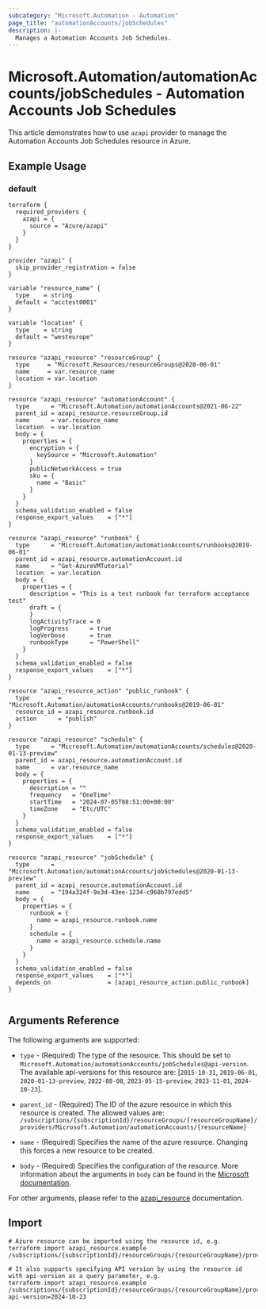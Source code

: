 ```yaml
---
subcategory: "Microsoft.Automation - Automation"
page_title: "automationAccounts/jobSchedules"
description: |-
  Manages a Automation Accounts Job Schedules.
---
```


# Microsoft.Automation/automationAccounts/jobSchedules - Automation Accounts Job Schedules

This article demonstrates how to use `azapi` provider to manage the Automation Accounts Job Schedules resource in Azure.

## Example Usage

### default

```hcl
terraform {
  required_providers {
    azapi = {
      source = "Azure/azapi"
    }
  }
}

provider "azapi" {
  skip_provider_registration = false
}

variable "resource_name" {
  type    = string
  default = "acctest0001"
}

variable "location" {
  type    = string
  default = "westeurope"
}

resource "azapi_resource" "resourceGroup" {
  type     = "Microsoft.Resources/resourceGroups@2020-06-01"
  name     = var.resource_name
  location = var.location
}

resource "azapi_resource" "automationAccount" {
  type      = "Microsoft.Automation/automationAccounts@2021-06-22"
  parent_id = azapi_resource.resourceGroup.id
  name      = var.resource_name
  location  = var.location
  body = {
    properties = {
      encryption = {
        keySource = "Microsoft.Automation"
      }
      publicNetworkAccess = true
      sku = {
        name = "Basic"
      }
    }
  }
  schema_validation_enabled = false
  response_export_values    = ["*"]
}

resource "azapi_resource" "runbook" {
  type      = "Microsoft.Automation/automationAccounts/runbooks@2019-06-01"
  parent_id = azapi_resource.automationAccount.id
  name      = "Get-AzureVMTutorial"
  location  = var.location
  body = {
    properties = {
      description = "This is a test runbook for terraform acceptance test"
      draft = {
      }
      logActivityTrace = 0
      logProgress      = true
      logVerbose       = true
      runbookType      = "PowerShell"
    }
  }
  schema_validation_enabled = false
  response_export_values    = ["*"]
}

resource "azapi_resource_action" "public_runbook" {
  type        = "Microsoft.Automation/automationAccounts/runbooks@2019-06-01"
  resource_id = azapi_resource.runbook.id
  action      = "publish"
}

resource "azapi_resource" "schedule" {
  type      = "Microsoft.Automation/automationAccounts/schedules@2020-01-13-preview"
  parent_id = azapi_resource.automationAccount.id
  name      = var.resource_name
  body = {
    properties = {
      description = ""
      frequency   = "OneTime"
      startTime   = "2024-07-05T08:51:00+00:00"
      timeZone    = "Etc/UTC"
    }
  }
  schema_validation_enabled = false
  response_export_values    = ["*"]
}

resource "azapi_resource" "jobSchedule" {
  type      = "Microsoft.Automation/automationAccounts/jobSchedules@2020-01-13-preview"
  parent_id = azapi_resource.automationAccount.id
  name      = "194a324f-9e3d-43ee-1234-c968b797edd5"
  body = {
    properties = {
      runbook = {
        name = azapi_resource.runbook.name
      }
      schedule = {
        name = azapi_resource.schedule.name
      }
    }
  }
  schema_validation_enabled = false
  response_export_values    = ["*"]
  depends_on                = [azapi_resource_action.public_runbook]
}


```



## Arguments Reference

The following arguments are supported:

* `type` - (Required) The type of the resource. This should be set to `Microsoft.Automation/automationAccounts/jobSchedules@api-version`. The available api-versions for this resource are: [`2015-10-31`, `2019-06-01`, `2020-01-13-preview`, `2022-08-08`, `2023-05-15-preview`, `2023-11-01`, `2024-10-23`].

* `parent_id` - (Required) The ID of the azure resource in which this resource is created. The allowed values are:  
  `/subscriptions/{subscriptionId}/resourceGroups/{resourceGroupName}/providers/Microsoft.Automation/automationAccounts/{resourceName}`

* `name` - (Required) Specifies the name of the azure resource. Changing this forces a new resource to be created.

* `body` - (Required) Specifies the configuration of the resource. More information about the arguments in `body` can be found in the [Microsoft documentation](https://learn.microsoft.com/en-us/azure/templates/Microsoft.Automation/automationAccounts/jobSchedules?pivots=deployment-language-terraform).

For other arguments, please refer to the [azapi_resource](https://registry.terraform.io/providers/Azure/azapi/latest/docs/resources/resource) documentation.

## Import

 ```shell
 # Azure resource can be imported using the resource id, e.g.
 terraform import azapi_resource.example /subscriptions/{subscriptionId}/resourceGroups/{resourceGroupName}/providers/Microsoft.Automation/automationAccounts/{resourceName}/jobSchedules/{resourceName}
 
 # It also supports specifying API version by using the resource id with api-version as a query parameter, e.g.
 terraform import azapi_resource.example /subscriptions/{subscriptionId}/resourceGroups/{resourceGroupName}/providers/Microsoft.Automation/automationAccounts/{resourceName}/jobSchedules/{resourceName}?api-version=2024-10-23
 ```
